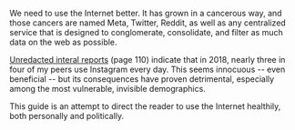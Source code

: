 We need to use the Internet better. It has grown in a cancerous way, and those cancers are named Meta, Twitter, Reddit, as well as any centralized service that is designed to conglomerate, consolidate, and filter as much data on the web as possible.

[Unredacted interal reports](/resources/documents/complaint-vs-meta.pdf) (page 110) indicate that in 2018, nearly three in four of my peers use Instagram every day. This seems innocuous -- even beneficial -- but its consequences have proven detrimental, especially among the most vulnerable, invisible demographics.

This guide is an attempt to direct the reader to use the Internet healthily, both personally and politically.
